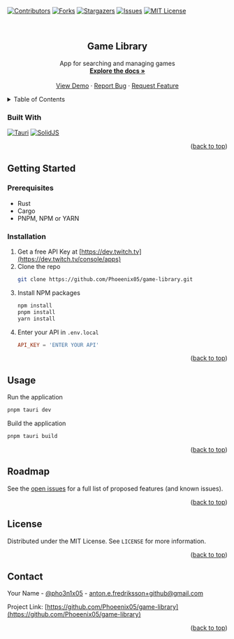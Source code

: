 <!-- Improved compatibility of back to top link: See: https://github.com/othneildrew/Best-README-Template/pull/73 -->
<a name="readme-top"></a>
<!--
*** Thanks for checking out the Best-README-Template. If you have a suggestion
*** that would make this better, please fork the repo and create a pull request
*** or simply open an issue with the tag "enhancement".
*** Don't forget to give the project a star!
*** Thanks again! Now go create something AMAZING! :D
-->



<!-- PROJECT SHIELDS -->
<!--
*** I'm using markdown "reference style" links for readability.
*** Reference links are enclosed in brackets [ ] instead of parentheses ( ).
*** See the bottom of this document for the declaration of the reference variables
*** for contributors-url, forks-url, etc. This is an optional, concise syntax you may use.
*** https://www.markdownguide.org/basic-syntax/#reference-style-links
-->
[![Contributors][contributors-shield]][contributors-url]
[![Forks][forks-shield]][forks-url]
[![Stargazers][stars-shield]][stars-url]
[![Issues][issues-shield]][issues-url]
[![MIT License][license-shield]][license-url]
<!-- [![LinkedIn][linkedin-shield]][linkedin-url] -->



<!-- PROJECT LOGO -->
<br />
<div align="center">
  <!-- <a href="https://github.com/Phoeenix05/game-library">
    <img src="images/logo.png" alt="Logo" width="80" height="80">
  </a> -->

  <h2 align="center">Game Library</h2>

  <p align="center">
    App for searching and managing games
    <br />
    <a href="https://github.com/Phoeenix05/game-library"><strong>Explore the docs »</strong></a>
    <br />
    <br />
    <a href="https://github.com/Phoeenix05/game-library">View Demo</a>
    ·
    <a href="https://github.com/Phoeenix05/game-library/issues">Report Bug</a>
    ·
    <a href="https://github.com/Phoeenix05/game-library/issues">Request Feature</a>
  </p>
</div>



<!-- TABLE OF CONTENTS -->
<details>
  <summary>Table of Contents</summary>
  <ol>
    <li>
      <a href="#about-the-project">About The Project</a>
      <ul>
        <li><a href="#built-with">Built With</a></li>
      </ul>
    </li>
    <li>
      <a href="#getting-started">Getting Started</a>
      <ul>
        <li><a href="#prerequisites">Prerequisites</a></li>
        <li><a href="#installation">Installation</a></li>
      </ul>
    </li>
    <li><a href="#usage">Usage</a></li>
    <li><a href="#roadmap">Roadmap</a></li>
    <li><a href="#contributing">Contributing</a></li>
    <li><a href="#license">License</a></li>
    <li><a href="#contact">Contact</a></li>
    <li><a href="#acknowledgments">Acknowledgments</a></li>
  </ol>
</details>



<!-- ABOUT THE PROJECT -->
<!-- ## About The Project

[![Product Name Screen Shot][product-screenshot]](https://example.com)

Here's a blank template to get started: To avoid retyping too much info. Do a search and replace with your text editor for the following: `Phoeenix05`, `game-library`, `pho3n1x05`, `linkedin_username`, `gmail`, `anton.e.fredriksson+github`, `Game Library`, `App for searching and managing games`

<p align="right">(<a href="#readme-top">back to top</a>)</p> -->



### Built With

<!-- [![Next][Next.js]][Next-url]
[![React][React.js]][React-url]
[![Vue][Vue.js]][Vue-url]
[![Angular][Angular.io]][Angular-url]
[![Svelte][Svelte.dev]][Svelte-url]
[![Laravel][Laravel.com]][Laravel-url]
[![Bootstrap][Bootstrap.com]][Bootstrap-url]
[![JQuery][JQuery.com]][JQuery-url] -->
[![Tauri][Tauri.app]][Tauri-url]
[![SolidJS][SolidJS.com]][SolidJS-url]

<p align="right">(<a href="#readme-top">back to top</a>)</p>



<!-- GETTING STARTED -->
## Getting Started

<!-- This is an example of how you may give instructions on setting up your project locally.
To get a local copy up and running follow these simple example steps. -->

### Prerequisites

<!-- This is an example of how to list things you need to use the software and how to install them. -->
* Rust
* Cargo
* PNPM, NPM or YARN
  <!-- ```sh
  npm install npm@latest -g
  ``` -->

### Installation

1. Get a free API Key at [https://dev.twitch.tv](https://dev.twitch.tv/console/apps)
2. Clone the repo
   ```sh
   git clone https://github.com/Phoeenix05/game-library.git
   ```
3. Install NPM packages
   ```sh
   npm install
   pnpm install
   yarn install
   ```
4. Enter your API in `.env.local`
   ```toml
   API_KEY = 'ENTER YOUR API'
   ```

<p align="right">(<a href="#readme-top">back to top</a>)</p>



<!-- USAGE EXAMPLES -->
## Usage

Run the application
```sh
pnpm tauri dev
```

Build the application
```sh
pnpm tauri build
```


<p align="right">(<a href="#readme-top">back to top</a>)</p>



<!-- ROADMAP -->
## Roadmap

<!-- - [ ] Feature 1
- [ ] Feature 2
- [ ] Feature 3
    - [ ] Nested Feature -->

See the [open issues](https://github.com/Phoeenix05/game-library/issues) for a full list of proposed features (and known issues).

<p align="right">(<a href="#readme-top">back to top</a>)</p>



<!-- CONTRIBUTING -->
<!-- ## Contributing

Contributions are what make the open source community such an amazing place to learn, inspire, and create. Any contributions you make are **greatly appreciated**.

If you have a suggestion that would make this better, please fork the repo and create a pull request. You can also simply open an issue with the tag "enhancement".
Don't forget to give the project a star! Thanks again!

1. Fork the Project
2. Create your Feature Branch (`git checkout -b feature/AmazingFeature`)
3. Commit your Changes (`git commit -m 'Add some AmazingFeature'`)
4. Push to the Branch (`git push origin feature/AmazingFeature`)
5. Open a Pull Request

<p align="right">(<a href="#readme-top">back to top</a>)</p> -->



<!-- LICENSE -->
## License

Distributed under the MIT License. See `LICENSE` for more information.

<p align="right">(<a href="#readme-top">back to top</a>)</p>



<!-- CONTACT -->
## Contact

Your Name - [@pho3n1x05](https://twitter.com/pho3n1x05) - anton.e.fredriksson+github@gmail.com

Project Link: [https://github.com/Phoeenix05/game-library](https://github.com/Phoeenix05/game-library)

<p align="right">(<a href="#readme-top">back to top</a>)</p>



<!-- ACKNOWLEDGMENTS -->
<!-- ## Acknowledgments

* []()
* []()
* []()

<p align="right">(<a href="#readme-top">back to top</a>)</p> -->



<!-- MARKDOWN LINKS & IMAGES -->
<!-- https://www.markdownguide.org/basic-syntax/#reference-style-links -->
[contributors-shield]: https://img.shields.io/github/contributors/Phoeenix05/game-library.svg?style=for-the-badge
[contributors-url]: https://github.com/Phoeenix05/game-library/graphs/contributors
[forks-shield]: https://img.shields.io/github/forks/Phoeenix05/game-library.svg?style=for-the-badge
[forks-url]: https://github.com/Phoeenix05/game-library/network/members
[stars-shield]: https://img.shields.io/github/stars/Phoeenix05/game-library.svg?style=for-the-badge
[stars-url]: https://github.com/Phoeenix05/game-library/stargazers
[issues-shield]: https://img.shields.io/github/issues/Phoeenix05/game-library.svg?style=for-the-badge
[issues-url]: https://github.com/Phoeenix05/game-library/issues
[license-shield]: https://img.shields.io/github/license/Phoeenix05/game-library.svg?style=for-the-badge
[license-url]: https://github.com/Phoeenix05/game-library/blob/master/LICENSE
<!-- [linkedin-shield]: https://img.shields.io/badge/-LinkedIn-black.svg?style=for-the-badge&logo=linkedin&colorB=555
[linkedin-url]: https://linkedin.com/in/linkedin_username -->
[product-screenshot]: images/screenshot.png
<!-- [Next.js]: https://img.shields.io/badge/next.js-000000?style=for-the-badge&logo=nextdotjs&logoColor=white
[Next-url]: https://nextjs.org/
[React.js]: https://img.shields.io/badge/React-20232A?style=for-the-badge&logo=react&logoColor=61DAFB
[React-url]: https://reactjs.org/
[Vue.js]: https://img.shields.io/badge/Vue.js-35495E?style=for-the-badge&logo=vuedotjs&logoColor=4FC08D
[Vue-url]: https://vuejs.org/
[Angular.io]: https://img.shields.io/badge/Angular-DD0031?style=for-the-badge&logo=angular&logoColor=white
[Angular-url]: https://angular.io/
[Svelte.dev]: https://img.shields.io/badge/Svelte-4A4A55?style=for-the-badge&logo=svelte&logoColor=FF3E00
[Svelte-url]: https://svelte.dev/
[Laravel.com]: https://img.shields.io/badge/Laravel-FF2D20?style=for-the-badge&logo=laravel&logoColor=white
[Laravel-url]: https://laravel.com
[Bootstrap.com]: https://img.shields.io/badge/Bootstrap-563D7C?style=for-the-badge&logo=bootstrap&logoColor=white
[Bootstrap-url]: https://getbootstrap.com
[JQuery.com]: https://img.shields.io/badge/jQuery-0769AD?style=for-the-badge&logo=jquery&logoColor=white
[JQuery-url]: https://jquery.com  -->

[Tauri.app]: https://img.shields.io/badge/Tauri-232323?style=for-the-badge&logo=tauri
[Tauri-url]: https://tauri.app
[SolidJS.com]: https://img.shields.io/badge/Solid-232323?style=for-the-badge&logo=solid&logoColor=blue
[SolidJS-url]: https://solidjs.com
